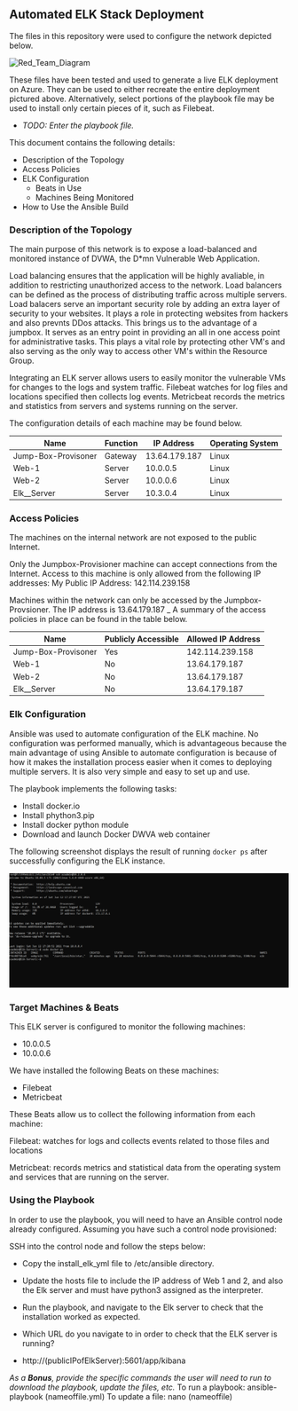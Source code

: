 ## Automated ELK Stack Deployment

The files in this repository were used to configure the network depicted below.

![Red_Team_Diagram](https://github.com/bernice99/Elk-Stack_Project/Diagrams/Red_Team_Diagram.jpg "Red_Team_Diagram")

These files have been tested and used to generate a live ELK deployment on Azure. They can be used to either recreate the entire deployment pictured above. Alternatively, select portions of the playbook file may be used to install only certain pieces of it, such as Filebeat.

  - _TODO: Enter the playbook file._

This document contains the following details:
- Description of the Topology
- Access Policies
- ELK Configuration
  - Beats in Use
  - Machines Being Monitored
- How to Use the Ansible Build


### Description of the Topology

The main purpose of this network is to expose a load-balanced and monitored instance of DVWA, the D*mn Vulnerable Web Application.

Load balancing ensures that the application will be highly avaliable, in addition to restricting unauthorized access to the network. Load balancers can be defined as the process of distributing traffic across multiple servers. Load balacers serve an important security role by adding an extra layer of security to your websites. It plays a role in protecting websites from hackers and also prevnts DDos attacks. This brings us to the advantage of a jumpbox. It serves as an entry point in providing an all in one access point for administrative tasks. This plays a vital role by protecting other VM's and also serving as the only way to access other VM's within the Resource Group.

Integrating an ELK server allows users to easily monitor the vulnerable VMs for changes to the logs and system traffic. 
Filebeat watches for log files and locations specified then collects log events.
Metricbeat records the metrics and statistics from servers and systems running on the server.

The configuration details of each machine may be found below.

| Name                | Function | IP Address  | Operating System |
|---------------------|----------|------------ |------------------|
| Jump-Box-Provisoner | Gateway  |13.64.179.187| Linux            |
| Web-1               | Server   | 10.0.0.5    | Linux            |
| Web-2               | Server   | 10.0.0.6    | Linux            |
| Elk__Server         | Server   | 10.3.0.4    | Linux            |

### Access Policies

The machines on the internal network are not exposed to the public Internet. 

Only the Jumpbox-Provisioner machine can accept connections from the Internet. Access to this machine is only allowed from the following IP addresses:
My Public IP Address: 142.114.239.158

Machines within the network can only be accessed by the Jumpbox-Provsioner. The IP address is 13.64.179.187
_
A summary of the access policies in place can be found in the table below.

| Name                | Publicly Accessible | Allowed IP Address |
|---------------------|---------------------|--------------------|
| Jump-Box-Provisoner | Yes                 | 142.114.239.158    |
| Web-1               | No                  | 13.64.179.187      |
| Web-2               | No                  | 13.64.179.187      |
| Elk__Server         | No                  | 13.64.179.187      |


### Elk Configuration

Ansible was used to automate configuration of the ELK machine. No configuration was performed manually, which is advantageous because the main advantage of using Ansible to automate configuration is because of how it makes the installation process easier when it comes to deploying multiple servers. It is also very simple and easy to set up and use.


The playbook implements the following tasks:
- Install docker.io
- Install phython3.pip
- Install docker python module
- Download and launch Docker DWVA web container

The following screenshot displays the result of running `docker ps` after successfully configuring the ELK instance.

![ ](Images/docker_ps_output.png)

### Target Machines & Beats
This ELK server is configured to monitor the following machines:
  
- 10.0.0.5
- 10.0.0.6

We have installed the following Beats on these machines:
- Filebeat
- Metricbeat

These Beats allow us to collect the following information from each machine:

Filebeat: watches for logs and collects events related to those files and locations

Metricbeat: records metrics and statistical data from the operating system and services that are running on the server.

### Using the Playbook
In order to use the playbook, you will need to have an Ansible control node already configured. Assuming you have such a control node provisioned: 

SSH into the control node and follow the steps below:
- Copy the install_elk_yml file to /etc/ansible directory.
- Update the hosts file to include the IP address of Web 1 and 2, and also the Elk server and must have python3 assigned as the interpreter.
- Run the playbook, and navigate to the Elk server to check that the installation worked as expected.

- Which URL do you navigate to in order to check that the ELK server is running?
- http://(publicIPofElkServer):5601/app/kibana

_As a **Bonus**, provide the specific commands the user will need to run to download the playbook, update the files, etc._
To run a playbook: ansible-playbook (nameoffile.yml)
To update a file: nano (nameoffile)
